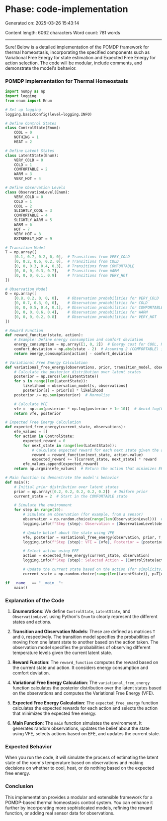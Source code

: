 # Phase: code-implementation

Generated on: 2025-03-26 15:43:14

Content length: 6062 characters
Word count: 781 words

---

Sure! Below is a detailed implementation of the POMDP framework for thermal homeostasis, incorporating the specified components such as Variational Free Energy for state estimation and Expected Free Energy for action selection. The code will be modular, include comments, and demonstrate the model's behavior.

### POMDP Implementation for Thermal Homeostasis

```python
import numpy as np
import logging
from enum import Enum

# Set up logging
logging.basicConfig(level=logging.INFO)

# Define Control States
class ControlState(Enum):
    COOL = 0
    NOTHING = 1
    HEAT = 2

# Define Latent States
class LatentState(Enum):
    VERY_COLD = 0
    COLD = 1
    COMFORTABLE = 2
    WARM = 3
    VERY_HOT = 4

# Define Observation Levels
class ObservationLevel(Enum):
    VERY_COLD = 0
    COLD = 1
    COOL = 2
    SLIGHTLY_COOL = 3
    COMFORTABLE = 4
    SLIGHTLY_WARM = 5
    WARM = 6
    HOT = 7
    VERY_HOT = 8
    EXTREMELY_HOT = 9

# Transition Model
T = np.array([
    [0.1, 0.7, 0.2, 0, 0],  # Transitions from VERY_COLD
    [0, 0.2, 0.6, 0.2, 0],  # Transitions from COLD
    [0, 0, 0.3, 0.4, 0.3],  # Transitions from COMFORTABLE
    [0, 0, 0, 0.3, 0.7],    # Transitions from WARM
    [0, 0, 0, 0.1, 0.9]     # Transitions from VERY_HOT
])

# Observation Model
O = np.array([
    [0.8, 0.2, 0, 0, 0],    # Observation probabilities for VERY_COLD
    [0, 0.7, 0.3, 0, 0],    # Observation probabilities for COLD
    [0, 0, 0.5, 0.4, 0.1],  # Observation probabilities for COMFORTABLE
    [0, 0, 0, 0.6, 0.4],    # Observation probabilities for WARM
    [0, 0, 0, 0.2, 0.8]     # Observation probabilities for VERY_HOT
])

# Reward Function
def reward_function(state, action):
    # Example: Define energy consumption and comfort deviation
    energy_consumption = np.array([1, 0, 2])  # Energy cost for COOL, NOTHING, HEAT
    comfort_deviation = np.abs(state - 2)  # Assuming 2 (COMFORTABLE) is the ideal state
    return energy_consumption[action] - comfort_deviation

# Variational Free Energy Calculation
def variational_free_energy(observations, prior, transition_model, observation_model):
    # Calculate the posterior distribution over latent states
    posterior = np.zeros(len(LatentState))
    for s in range(len(LatentState)):
        likelihood = observation_model[s, observations]
        posterior[s] = prior[s] * likelihood
    posterior /= np.sum(posterior)  # Normalize

    # Calculate VFE
    vfe = -np.sum(posterior * np.log(posterior + 1e-10))  # Avoid log(0)
    return vfe, posterior

# Expected Free Energy Calculation
def expected_free_energy(current_state, observations):
    efe_values = []
    for action in ControlState:
        expected_reward = 0
        for next_state in range(len(LatentState)):
            # Calculate expected reward for each next state given the action
            reward = reward_function(next_state, action.value)
            expected_reward += T[current_state, next_state] * reward
        efe_values.append(expected_reward)
    return np.argmin(efe_values)  # Return the action that minimizes EFE

# Main function to demonstrate the model's behavior
def main():
    # Initial prior distribution over latent states
    prior = np.array([0.2, 0.2, 0.2, 0.2, 0.2])  # Uniform prior
    current_state = 2  # Start in the COMFORTABLE state

    # Simulate the environment
    for step in range(10):
        # Simulate an observation (for example, from a sensor)
        observation = np.random.choice(range(len(ObservationLevel)))  # Random observation
        logging.info(f"Step {step}: Observation = {ObservationLevel(observation).name}")

        # Update belief about the state using VFE
        vfe, posterior = variational_free_energy(observation, prior, T, O)
        logging.info(f"Step {step}: VFE = {vfe}, Posterior = {posterior}")

        # Select action using EFE
        action = expected_free_energy(current_state, observation)
        logging.info(f"Step {step}: Selected Action = {ControlState(action).name}")

        # Update the current state based on the action (for simplicity, assume deterministic)
        current_state = np.random.choice(range(len(LatentState)), p=T[current_state])

if __name__ == "__main__":
    main()
```

### Explanation of the Code

1. **Enumerations**: We define `ControlState`, `LatentState`, and `ObservationLevel` using Python's `Enum` to clearly represent the different states and actions.

2. **Transition and Observation Models**: These are defined as matrices `T` and `O`, respectively. The transition model specifies the probabilities of moving from one latent state to another based on the action taken. The observation model specifies the probabilities of observing different temperature levels given the current latent state.

3. **Reward Function**: The `reward_function` computes the reward based on the current state and action. It considers energy consumption and comfort deviation.

4. **Variational Free Energy Calculation**: The `variational_free_energy` function calculates the posterior distribution over the latent states based on the observations and computes the Variational Free Energy (VFE).

5. **Expected Free Energy Calculation**: The `expected_free_energy` function calculates the expected rewards for each action and selects the action that minimizes the expected free energy.

6. **Main Function**: The `main` function simulates the environment. It generates random observations, updates the belief about the state using VFE, selects actions based on EFE, and updates the current state.

### Expected Behavior
When you run the code, it will simulate the process of estimating the latent state of the room's temperature based on observations and making decisions on whether to cool, heat, or do nothing based on the expected free energy.

### Conclusion
This implementation provides a modular and extensible framework for a POMDP-based thermal homeostasis control system. You can enhance it further by incorporating more sophisticated models, refining the reward function, or adding real sensor data for observations.